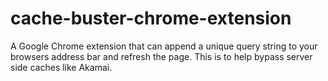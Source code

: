 # cache-buster-chrome-extension
A Google Chrome extension that can append a unique query string to your browsers address bar and refresh the page. This is to help bypass server side caches like Akamai.
